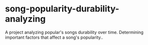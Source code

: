 # song-popularity-durability-analyzing
A project analyzing popular's songs durability over time. Determining important factors that affect a song's popularity..

